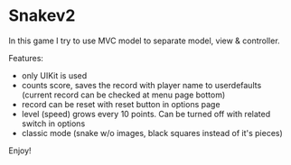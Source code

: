 # Snakev2

In this game I try to use MVC model to separate model, view & controller.

Features:
- only UIKit is used
- counts score, saves the record with player name to userdefaults (current record can be checked at menu page bottom)
- record can be reset with reset button in options page
- level (speed) grows every 10 points. Can be turned off with related switch in options
- classic mode (snake w/o images, black squares instead of it's pieces)

Enjoy!
